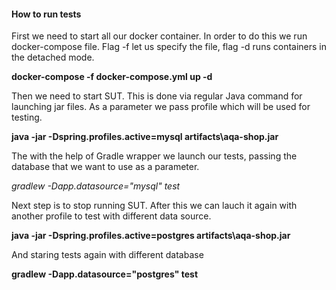 #### **How to run tests**

First we need to start all our docker container. In order to do this we run docker-compose file. Flag -f let us specify the file, flag -d runs containers in the detached mode. 

**docker-compose -f docker-compose.yml up -d**

Then we need to start SUT. This is done via regular Java command for launching jar files. As a parameter we pass profile which will be used for testing.

 **java -jar -Dspring.profiles.active=mysql artifacts\aqa-shop.jar**

The with the help of Gradle wrapper we launch our tests, passing the database that we want to use as a parameter.

*gradlew -Dapp.datasource="mysql" test*


Next step is to stop running SUT. After this we can lauch it again with another profile to test with different data source.

**java -jar -Dspring.profiles.active=postgres artifacts\aqa-shop.jar**

And staring tests again with different database

**gradlew -Dapp.datasource="postgres" test**
